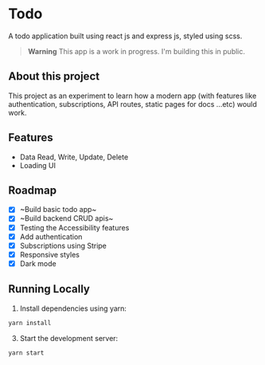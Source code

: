# Todo

A todo application built using react js and express js, styled using scss.

> **Warning**
> This app is a work in progress. I'm building this in public.

## About this project

This project as an experiment to learn how a modern app (with features like authentication, subscriptions, API routes, static pages for docs ...etc) would work.

## Features

-  Data Read, Write, Update, Delete
-  Loading UI

## Roadmap

-  [x] ~Build basic todo app~
-  [x] ~Build backend CRUD apis~
-  [x] Testing the Accessibility features
-  [x] Add authentication
-  [x] Subscriptions using Stripe
-  [x] Responsive styles
-  [x] Dark mode

## Running Locally

1. Install dependencies using yarn:

```sh
yarn install
```

3. Start the development server:

```sh
yarn start
```
